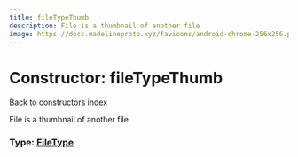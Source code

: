 ```yaml
---
title: fileTypeThumb
description: File is a thumbnail of another file
image: https://docs.madelineproto.xyz/favicons/android-chrome-256x256.png
---
```

# Constructor: fileTypeThumb  
[Back to constructors index](index.md)



File is a thumbnail of another file




### Type: [FileType](../types/FileType.md)


